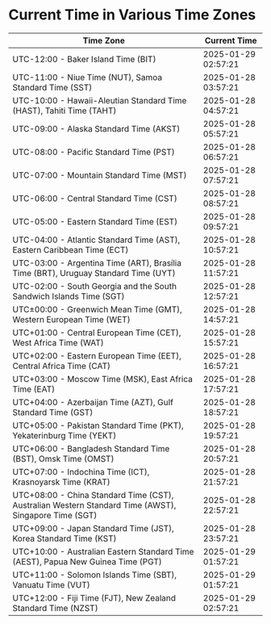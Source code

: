 # Current Time in Various Time Zones

| Time Zone | Current Time |
|-----------|--------------|
| UTC-12:00 - Baker Island Time (BIT) | 2025-01-29 02:57:21 |
| UTC-11:00 - Niue Time (NUT), Samoa Standard Time (SST) | 2025-01-28 03:57:21 |
| UTC-10:00 - Hawaii-Aleutian Standard Time (HAST), Tahiti Time (TAHT) | 2025-01-28 04:57:21 |
| UTC-09:00 - Alaska Standard Time (AKST) | 2025-01-28 05:57:21 |
| UTC-08:00 - Pacific Standard Time (PST) | 2025-01-28 06:57:21 |
| UTC-07:00 - Mountain Standard Time (MST) | 2025-01-28 07:57:21 |
| UTC-06:00 - Central Standard Time (CST) | 2025-01-28 08:57:21 |
| UTC-05:00 - Eastern Standard Time (EST) | 2025-01-28 09:57:21 |
| UTC-04:00 - Atlantic Standard Time (AST), Eastern Caribbean Time (ECT) | 2025-01-28 10:57:21 |
| UTC-03:00 - Argentina Time (ART), Brasília Time (BRT), Uruguay Standard Time (UYT) | 2025-01-28 11:57:21 |
| UTC-02:00 - South Georgia and the South Sandwich Islands Time (SGT) | 2025-01-28 12:57:21 |
| UTC±00:00 - Greenwich Mean Time (GMT), Western European Time (WET) | 2025-01-28 14:57:21 |
| UTC+01:00 - Central European Time (CET), West Africa Time (WAT) | 2025-01-28 15:57:21 |
| UTC+02:00 - Eastern European Time (EET), Central Africa Time (CAT) | 2025-01-28 16:57:21 |
| UTC+03:00 - Moscow Time (MSK), East Africa Time (EAT) | 2025-01-28 17:57:21 |
| UTC+04:00 - Azerbaijan Time (AZT), Gulf Standard Time (GST) | 2025-01-28 18:57:21 |
| UTC+05:00 - Pakistan Standard Time (PKT), Yekaterinburg Time (YEKT) | 2025-01-28 19:57:21 |
| UTC+06:00 - Bangladesh Standard Time (BST), Omsk Time (OMST) | 2025-01-28 20:57:21 |
| UTC+07:00 - Indochina Time (ICT), Krasnoyarsk Time (KRAT) | 2025-01-28 21:57:21 |
| UTC+08:00 - China Standard Time (CST), Australian Western Standard Time (AWST), Singapore Time (SGT) | 2025-01-28 22:57:21 |
| UTC+09:00 - Japan Standard Time (JST), Korea Standard Time (KST) | 2025-01-28 23:57:21 |
| UTC+10:00 - Australian Eastern Standard Time (AEST), Papua New Guinea Time (PGT) | 2025-01-29 01:57:21 |
| UTC+11:00 - Solomon Islands Time (SBT), Vanuatu Time (VUT) | 2025-01-29 01:57:21 |
| UTC+12:00 - Fiji Time (FJT), New Zealand Standard Time (NZST) | 2025-01-29 02:57:21 |
